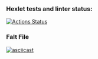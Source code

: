 ### Hexlet tests and linter status:
[![Actions Status](https://github.com/coder108-gh/python-project-50/actions/workflows/hexlet-check.yml/badge.svg)](https://github.com/coder108-gh/python-project-50/actions)

 ### Falt File
 [![asciicast](https://asciinema.org/a/ni16Q32ffbHKqepUQBMfQKWyS.svg)](https://asciinema.org/a/ni16Q32ffbHKqepUQBMfQKWyS)

